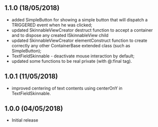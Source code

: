 1.1.0 (18/05/2018)
------------------
* added SimpleButton for showing a simple button that will dispatch a TRIGGERED event when he was clicked;
* updated SkinnableViewCreator destruct function to accept a container and to dispose any created ISkinnableView child
* updated SkinnableViewCreator elementConstruct function to create correctly any other ContainerBase extended class (such as SimpleButton);
* TextFieldSkinnable - deactivate mouse interaction by default;
* updated some functions to be real private (with @:final tag).


1.0.1 (11/05/2018)
------------------
* improved centering of text contents using centerOnY in TextFieldSkinnable.


1.0.0 (04/05/2018)
------------------

* Initial release